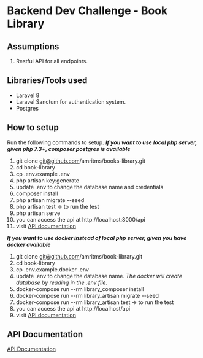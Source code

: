# Backend Dev Challenge - Book Library

## Assumptions
1. Restful API for all endpoints.

## Libraries/Tools used
* Laravel 8
* Laravel Sanctum for authentication system.
* Postgres

## How to setup
Run the following commands to setup.
***If you want to use local php server,  given php 7.3+, composer postgres is available***
1. git clone git@github.com/amritms/books-library.git
1. cd book-library
1. cp .env.example .env
1. php artisan key:generate
1. update .env to change the database name and credentials
1. composer install
1. php artisan migrate --seed
1. php artisan test -> to run the test
1. php artisan serve
1. you can access the api at http://localhost:8000/api
1. visit [API documentation](docs/API.md)

***If you want to use docker instead of local php server, given you have docker available***
1. git clone git@github.com/amritms/book-library.git
1. cd book-library
1. cp .env.example.docker .env
1. update .env to change the database name. *The docker will create database by reading in the .env file.* 
1. docker-compose run --rm library_composer install
1. docker-compose run --rm library_artisan migrate --seed
1. docker-compose run --rm library_artisan test -> to run the test
1. you can access the api at http://localhost/api
1. visit [API documentation](docs/API.md)

## API Documentation
[API Documentation](docs/API.md)
